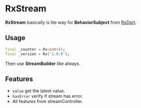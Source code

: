# RxStream

__RxStream__ basically is lite way for __BehaviorSubject__ from [RxDart](https://pub.dev/packages/rxdart).

## Usage

``` dart
final _counter = Rx<int>();
final _version = Rx('1.0.0');
```

Then use __StreamBuilder__ like always.

## Features

* `value` get the latest value.
* `hasError` verify if stream has error.
* All features from streamController.